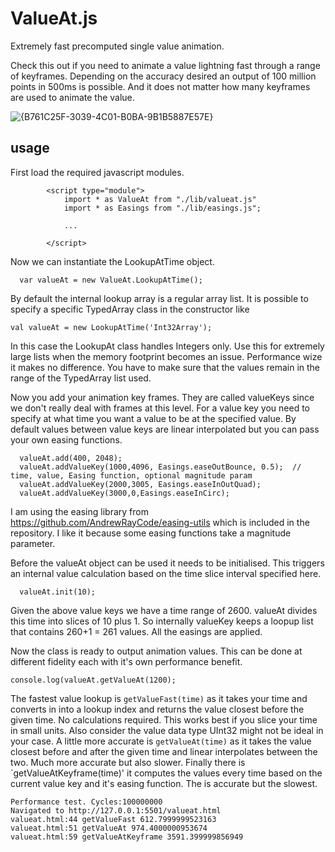 # ValueAt.js

Extremely fast precomputed single value animation.

Check this out if you need to animate a value lightning fast through a range of keyframes.
Depending on the accuracy desired an output of 100 million points in 500ms is possible.
And it does not matter how many keyframes are used to animate the value.

![{B761C25F-3039-4C01-B0BA-9B1B5887E57E}](https://github.com/user-attachments/assets/bf081ad8-f117-4afa-9a5d-026c9b749ae4)

##  usage

First load the required javascript modules.

```
        <script type="module">
            import * as ValueAt from "./lib/valueat.js"
            import * as Easings from "./lib/easings.js";

            ...

        </script>
```

Now we can instantiate the LookupAtTime object.

```
  var valueAt = new ValueAt.LookupAtTime();
```

By default the internal lookup array is a regular array list. It is possible to specify
a specific TypedArray class in the constructor like

```
val valueAt = new LookupAtTime('Int32Array');
```

In this case the LookupAt class handles Integers only. Use this for extremely large lists when the memory footprint becomes an issue.
Performance wize it makes no difference. You have to make sure that the values remain in the range of the TypedArray list used.

Now you add your animation key frames. They are called valueKeys since we don't really deal with frames at this level.
For a value key you need to specify at what time you want a value to be at the specified value.
By default values between value keys are linear interpolated but you can pass your own easing functions.

```
  valueAt.add(400, 2048);
  valueAt.addValueKey(1000,4096, Easings.easeOutBounce, 0.5);  // time, value, Easing function, optional magnitude param
  valueAt.addValueKey(2000,3005, Easings.easeInOutQuad);
  valueAt.addValueKey(3000,0,Easings.easeInCirc);
```

I am using the easing library from https://github.com/AndrewRayCode/easing-utils which is included in the repository.
I like it because some easing functions take a magnitude parameter.

Before the valueAt object can be used it needs to be initialised. This triggers an internal value calculation based on the time slice interval specified here.

```
  valueAt.init(10);
```

Given the above value keys we have a time range of 2600. valueAt divides this time into slices of 10 plus 1.
So internally valueKey keeps a loopup list that contains 260+1 = 261 values. All the easings are applied.

Now the class is ready to output animation values. This can be done at different fidelity each with it's own performance benefit.

```
console.log(valueAt.getValueAt(1200);
```

The fastest value lookup is `getValueFast(time)` as it takes your time and converts in into a lookup index and returns the value closest before the given time. No calculations required.
This works best if you slice your time in small units. Also consider the value data type UInt32 might not be ideal in your case.
A little more accurate is `getValueAt(time)` as it takes the value closest before and after the given time and linear interpolates between the two. Much more accurate but also slower.
Finally there is `getValueAtKeyframe(time)' it computes the values every time based on the current value key and it's easing function. The is accurate but the slowest.

```
Performance test. Cycles:100000000
Navigated to http://127.0.0.1:5501/valueat.html
valueat.html:44 getValueFast 612.7999999523163
valueat.html:51 getValueAt 974.4000000953674
valueat.html:59 getValueAtKeyframe 3591.399999856949
```
